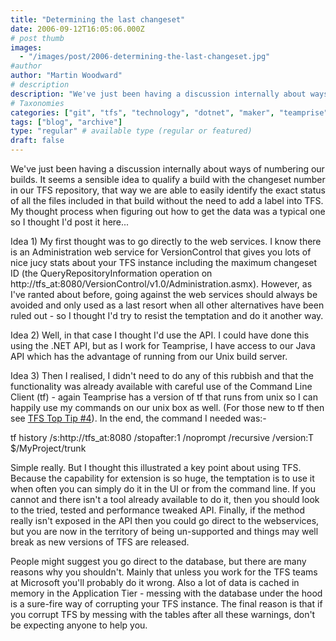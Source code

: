 ```yaml
---
title: "Determining the last changeset"
date: 2006-09-12T16:05:06.000Z
# post thumb
images:
  - "/images/post/2006-determining-the-last-changeset.jpg"
#author
author: "Martin Woodward"
# description
description: "We've just been having a discussion internally about ways of numbering our builds."
# Taxonomies
categories: ["git", "tfs", "technology", "dotnet", "maker", "teamprise", "web", "programming"]
tags: ["blog", "archive"]
type: "regular" # available type (regular or featured)
draft: false
---
```

We've just been having a discussion internally about ways of numbering our builds.  It seems a sensible idea to qualify a build with the changeset number in our TFS repository, that way we are able to easily identify the exact status of all the files included in that build without the need to add a label into TFS.  My thought process when figuring out how to get the data was a typical one so I thought I'd post it here... 

Idea 1)  My first thought was to go directly to the web services.  I know there is an Administration web service for VersionControl that gives you lots of nice jucy stats about your TFS instance including the maximum changeset ID (the QueryRepositoryInformation operation on http://tfs_at:8080/VersionControl/v1.0/Administration.asmx).  However, as I've ranted about before, going against the web services should always be avoided and only used as a last resort when all other alternatives have been ruled out - so I thought I'd try to resist the temptation and do it another way. 

Idea 2)  Well, in that case I thought I'd use the API.  I could have done this using the .NET API, but as I work for Teamprise, I have access to our Java API which has the advantage of running from our Unix build server. 

Idea 3)  Then I realised, I didn't need to do any of this rubbish and that the functionality was already available with careful use of the Command Line Client (tf) - again Teamprise has a version of tf that runs from unix so I can happily use my commands on our unix box as well.  (For those new to tf then see [TFS Top Tip #4](http://www.woodwardweb.com/vsts/000234.html)).  In the end, the command I needed was:- 

tf history /s:http://tfs_at:8080 /stopafter:1 /noprompt /recursive /version:T $/MyProject/trunk

Simple really.  But I thought this illustrated a key point about using TFS.  Because the capability for extension is so huge, the temptation is to use it when often you can simply do it in the UI or from the command line.  If you cannot and there isn't a tool already available to do it, then you should look to the tried, tested and performance tweaked API.  Finally, if the method really isn't exposed in the API then you could go direct to the webservices, but you are now in the territory of being un-supported and things may well break as new versions of TFS are released.

People might suggest you go direct to the database, but there are many reasons why you shouldn't.  Mainly that unless you work for the TFS teams at Microsoft you'll probably do it wrong.  Also a lot of data is cached in memory in the Application Tier - messing with the database under the hood is a sure-fire way of corrupting your TFS instance.  The final reason is that if you corrupt TFS by messing with the tables after all these warnings, don't be expecting anyone to help you.